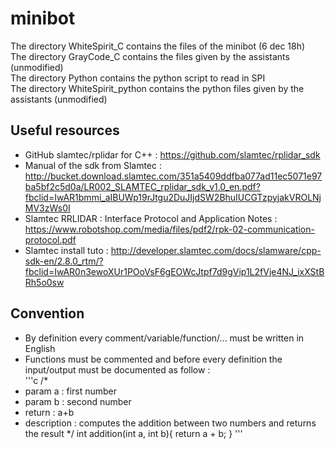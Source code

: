 # minibot

The directory WhiteSpirit_C contains the files of the minibot (6 dec 18h) \
The directory GrayCode_C contains the files given by the assistants (unmodified) \
The directory Python contains the python script to read in SPI \
The directory WhiteSpirit_python contains the python files given by the assistants (unmodified)

## Useful resources
* GitHub slamtec/rplidar for C++ : https://github.com/slamtec/rplidar_sdk
* Manual of the sdk from Slamtec : http://bucket.download.slamtec.com/351a5409ddfba077ad11ec5071e97ba5bf2c5d0a/LR002_SLAMTEC_rplidar_sdk_v1.0_en.pdf?fbclid=IwAR1bmmi_aIBUWp19rJtgu2DuJIjdSW2BhuIUCGTzpyjakVROLNjMV3zWs0I
* Slamtec RRLIDAR : Interface Protocol and Application Notes : https://www.robotshop.com/media/files/pdf2/rpk-02-communication-protocol.pdf
* Slamtec install tuto : http://developer.slamtec.com/docs/slamware/cpp-sdk-en/2.8.0_rtm/?fbclid=IwAR0n3ewoXUr1POoVsF6gEOWcJtpf7d9gVip1L2fVje4NJ_ixXStBRh5o0sw

## Convention
* By definition every comment/variable/function/... must be written in English
* Functions must be commented and before every definition the input/output must be documented as follow : \
'''c
/*
* param a : first number
* param b : second number
* return : a+b
* description : computes the addition between two numbers and returns the result
*/
int addition(int a, int b){
  return a + b;
}
'''

